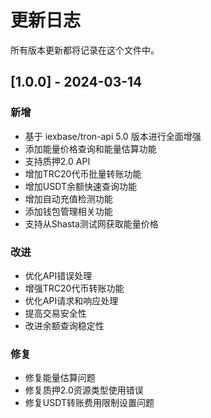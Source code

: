 # 更新日志

所有版本更新都将记录在这个文件中。

## [1.0.0] - 2024-03-14

### 新增
- 基于 iexbase/tron-api 5.0 版本进行全面增强
- 添加能量价格查询和能量估算功能
- 支持质押2.0 API
- 增加TRC20代币批量转账功能
- 增加USDT余额快速查询功能
- 增加自动充值检测功能
- 添加钱包管理相关功能
- 支持从Shasta测试网获取能量价格

### 改进
- 优化API错误处理
- 增强TRC20代币转账功能
- 优化API请求和响应处理
- 提高交易安全性
- 改进余额查询稳定性

### 修复
- 修复能量估算问题
- 修复质押2.0资源类型使用错误
- 修复USDT转账费用限制设置问题 